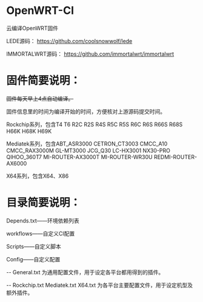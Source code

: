 # OpenWRT-CI
云编译OpenWRT固件

LEDE源码：
https://github.com/coolsnowwolf/lede

IMMORTALWRT源码：
https://github.com/immortalwrt/immortalwrt

# 固件简要说明：

~~固件每天早上4点自动编译。~~

固件信息里的时间为编译开始的时间，方便核对上游源码提交时间。

Rockchip系列，包含T4 T6 R2C R2S R4S R5C R5S R6C R6S R66S R68S H66K H68K H69K

Mediatek系列，包含ABT_ASR3000 CETRON_CT3003 CMCC_A10 CMCC_RAX3000M GL-MT3000 JCG_Q30 LC-HX3001 NX30-PRO QIHOO_360T7 MI-ROUTER-AX3000T MI-ROUTER-WR30U REDMI-ROUTER-AX6000

X64系列，包含X64、X86

# 目录简要说明：

Depends.txt——环境依赖列表

workflows——自定义CI配置

Scripts——自定义脚本

Config——自定义配置

  -- General.txt 为通用配置文件，用于设定各平台都用得到的插件。

  -- Rockchip.txt Mediatek.txt X64.txt 为各平台主要配置文件，用于设定机型及额外插件。
